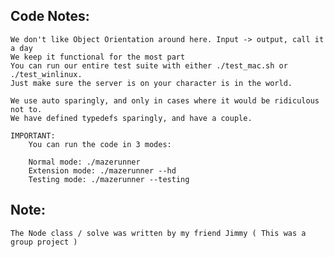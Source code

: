## Code Notes:
    We don't like Object Orientation around here. Input -> output, call it a day
    We keep it functional for the most part
    You can run our entire test suite with either ./test_mac.sh or ./test_winlinux.
    Just make sure the server is on your character is in the world.

    We use auto sparingly, and only in cases where it would be ridiculous not to.
    We have defined typedefs sparingly, and have a couple.

    IMPORTANT:
        You can run the code in 3 modes:

        Normal mode: ./mazerunner
        Extension mode: ./mazerunner --hd
        Testing mode: ./mazerunner --testing

## Note: 
    The Node class / solve was written by my friend Jimmy ( This was a group project )
    
